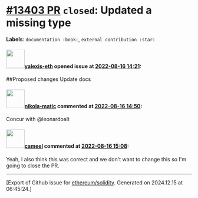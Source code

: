 # [\#13403 PR](https://github.com/ethereum/solidity/pull/13403) `closed`: Updated a missing type
**Labels**: `documentation :book:`, `external contribution :star:`


#### <img src="https://avatars.githubusercontent.com/u/96504224?u=7b5738468e014c2f6a29a6bda43707ea447a084e&v=4" width="50">[yalexis-eth](https://github.com/yalexis-eth) opened issue at [2022-08-16 14:21](https://github.com/ethereum/solidity/pull/13403):

##Proposed changes
Update docs

#### <img src="https://avatars.githubusercontent.com/u/4415530?u=dc3db70e8fbd03f92ca81ee173d57774ce61084d&v=4" width="50">[nikola-matic](https://github.com/nikola-matic) commented at [2022-08-16 14:50](https://github.com/ethereum/solidity/pull/13403#issuecomment-1216745670):

Concur with @leonardoalt

#### <img src="https://avatars.githubusercontent.com/u/137030?v=4" width="50">[cameel](https://github.com/cameel) commented at [2022-08-16 15:08](https://github.com/ethereum/solidity/pull/13403#issuecomment-1216769996):

Yeah, I also think this was correct and we don't want to change this so I'm going to close the PR.


-------------------------------------------------------------------------------



[Export of Github issue for [ethereum/solidity](https://github.com/ethereum/solidity). Generated on 2024.12.15 at 06:45:24.]
